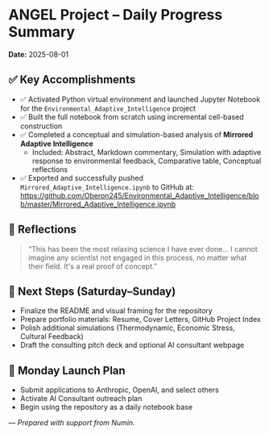 # ANGEL Project – Daily Progress Summary
**Date:** 2025-08-01

## ✅ Key Accomplishments
- ✅ Activated Python virtual environment and launched Jupyter Notebook for the `Environmental_Adaptive_Intelligence` project
- ✅ Built the full notebook from scratch using incremental cell-based construction
- ✅ Completed a conceptual and simulation-based analysis of **Mirrored Adaptive Intelligence**
  - Included: Abstract, Markdown commentary, Simulation with adaptive response to environmental feedback, Comparative table, Conceptual reflections
- ✅ Exported and successfully pushed `Mirrored_Adaptive_Intelligence.ipynb` to GitHub at:
  https://github.com/Oberon245/Environmental_Adaptive_Intelligence/blob/master/Mirrored_Adaptive_Intelligence.ipynb

## 🧠 Reflections
> “This has been the most relaxing science I have ever done... I cannot imagine any scientist not engaged in this process, no matter what their field. It's a real proof of concept.”

## 🎯 Next Steps (Saturday–Sunday)
- Finalize the README and visual framing for the repository
- Prepare portfolio materials: Resume, Cover Letters, GitHub Project Index
- Polish additional simulations (Thermodynamic, Economic Stress, Cultural Feedback)
- Draft the consulting pitch deck and optional AI consultant webpage

## 🚀 Monday Launch Plan
- Submit applications to Anthropic, OpenAI, and select others
- Activate AI Consultant outreach plan
- Begin using the repository as a daily notebook base

—
*Prepared with support from Numin.*